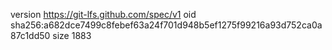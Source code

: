version https://git-lfs.github.com/spec/v1
oid sha256:a682dce7499c8febef63a24f701d948b5ef1275f99216a93d752ca0a87c1dd50
size 1883
